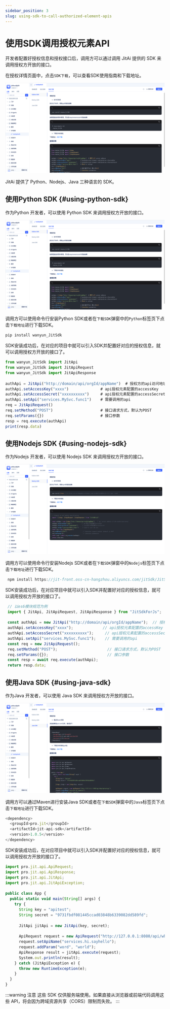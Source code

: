 ```yaml
---
sidebar_position: 3
slug: using-sdk-to-call-authorized-element-apis
---
```


# 使用SDK调用授权元素API

开发者配置好授权信息和授权接口后，调用方可以通过调用 JitAi 提供的 SDK 来调用授权方开放的接口。

在授权详情页面中，点击`SDK下载`，可以查看SDK使用指南和下载地址。

![SDK 集成](./img/api_2025-10-16_20-26-15.png)

JitAi 提供了 Python、Nodejs、Java 三种语言的 SDK。

## 使用Python SDK {#using-python-sdk}
作为Python 开发者，可以使用 Python SDK 来调用授权方开放的接口。

![Python SDK](./img/api_2025-10-16_20-26-15.png)

调用方可以使用命令行安装Python SDK或者在`下载SDK`弹窗中的`Python`标签页下点击`下载地址`进行下载SDK。

```typescript
pip install wanyun_JitSdk 
```
SDK安装成功后，在对应的项目中就可以引入SDK并配置好对应的授权信息，就可以调用授权方开放的接口了。

```typescript
from wanyun_JitSdk import JitApi 
from wanyun_JitSdk import JitApiRequest 
from wanyun_JitSdk import JitApiResponse 
 
authApi = JitApi("http://domain/api/orgId/appName")  # 授权方的api访问地址 
authApi.setAccessKey("xxxx")              # api授权元素配置的accessKey 
authApi.setAccessSecret("xxxxxxxxxx")     # api授权元素配置的accessSecret 
authApi.setApi("services.MySvc.func1")    # 需要调用的api 
req = JitApiRequest() 
req.setMethod("POST")                     # 接口请求方式，默认为POST 
req.setParams({})                         # 接口参数 
resp = req.execute(authApi) 
print(resp.data) 
```

## 使用Nodejs SDK {#using-nodejs-sdk}
作为Nodejs 开发者，可以使用 Nodejs SDK 来调用授权方开放的接口。

![Nodejs SDK](./img/api_2025-09-16_14-33-46.png)

调用方可以使用命令行安装Nodejs SDK或者在`下载SDK`弹窗中的`Nodejs`标签页下点击`下载地址`进行下载SDK。

```typescript
 npm install https://jit-front.oss-cn-hangzhou.aliyuncs.com/jitSdk/JitSdkForJs-0.0.3.tgz --save 
```
SDK安装成功后，在对应项目中就可以引入SDK并配置好对应的授权信息，就可以调用授权方开放的接口了。

```typescript
 // 以es6模块规范为例 
 import { JitApi, JitApiRequest, JitApiResponse } from "JitSdkForJs"; 

 const authApi = new JitApi("http://domain/api/orgId/appName");  // 授权方的api访问地址 
 authApi.setAccessKey("xxxx");             // api授权元素配置的accessKey 
 authApi.setAccessSecret("xxxxxxxxxx");     // api授权元素配置的accessSecret 
 authApi.setApi("services.MySvc.func1");    // 需要调用的api 
 const req = new JitApiRequest(); 
 req.setMethod("POST");                      // 接口请求方式，默认为POST 
 req.setParams({});                          // 接口参数 
 const resp = await req.execute(authApi); 
 return resp.data; 

```

## 使用Java SDK {#using-java-sdk}
作为Java 开发者，可以使用 Java SDK 来调用授权方开放的接口。

![Java SDK](./img/api_2025-09-16_14-36-54.png)

调用方可以通过Maven进行安装Java SDK或者在`下载SDK`弹窗中的`Java`标签页下点击`下载地址`进行下载SDK。

```typescript
<dependency>
  <groupId>pro.jit</groupId>
  <artifactId>jit-api-sdk</artifactId>
  <version>1.0.5</version>
</dependency>
```
SDK安装成功后，在对应项目中就可以引入SDK并配置好对应的授权信息，就可以调用授权方开放的接口了。

```typescript
import pro.jit.api.ApiRequest;
import pro.jit.api.ApiResponse;
import pro.jit.api.JitApi;
import pro.jit.api.JitApiException;

public class App {
  public static void main(String[] args) {
    try {
      String key = "apitest";
      String secret = "9731fbdf081445ccad03848b6339082dd589fd";

      JitApi jitApi = new JitApi(key, secret);

      ApiRequest request = new ApiRequest("http://127.0.0.1:8080/api/whwy/mytestapi");
      request.setApiName("services.hi.sayhello");
      request.addParam("word", "world");
      ApiResponse result = jitApi.execute(request);
      System.out.println(result);
    } catch (JitApiException e) {
      throw new RuntimeException(e);
    }
  }
}
```

:::warning 注意
这些 SDK 仅供服务端使用。如果直接从浏览器或前端代码调用这些 API，将会因为跨域资源共享（CORS）限制而失败。
:::
